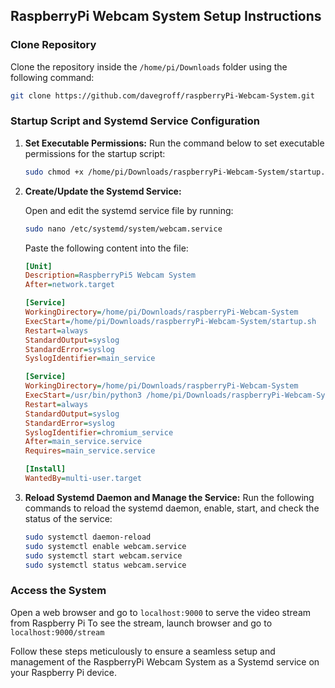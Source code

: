 ## RaspberryPi Webcam System Setup Instructions

### Clone Repository
Clone the repository inside the `/home/pi/Downloads` folder using the following command:
```bash
git clone https://github.com/davegroff/raspberryPi-Webcam-System.git
```

### Startup Script and Systemd Service Configuration

1. **Set Executable Permissions:**
   Run the command below to set executable permissions for the startup script:
   ```bash
   sudo chmod +x /home/pi/Downloads/raspberryPi-Webcam-System/startup.sh
   ```

2. **Create/Update the Systemd Service:**

   Open and edit the systemd service file by running:
   ```bash
   sudo nano /etc/systemd/system/webcam.service
   ```

   Paste the following content into the file:
   ```ini
   [Unit]
   Description=RaspberryPi5 Webcam System
   After=network.target

   [Service]
   WorkingDirectory=/home/pi/Downloads/raspberryPi-Webcam-System
   ExecStart=/home/pi/Downloads/raspberryPi-Webcam-System/startup.sh
   Restart=always
   StandardOutput=syslog
   StandardError=syslog
   SyslogIdentifier=main_service
   
   [Service]
   WorkingDirectory=/home/pi/Downloads/raspberryPi-Webcam-System
   ExecStart=/usr/bin/python3 /home/pi/Downloads/raspberryPi-Webcam-System/another_script.py
   Restart=always
   StandardOutput=syslog
   StandardError=syslog
   SyslogIdentifier=chromium_service
   After=main_service.service
   Requires=main_service.service

   [Install]
   WantedBy=multi-user.target
   ```

3. **Reload Systemd Daemon and Manage the Service:**
   Run the following commands to reload the systemd daemon, enable, start, and check the status of the service:
   ```bash
   sudo systemctl daemon-reload
   sudo systemctl enable webcam.service
   sudo systemctl start webcam.service
   sudo systemctl status webcam.service
   ```

### Access the System
Open a web browser and go to `localhost:9000` to serve the video stream from Raspberry Pi
To see the stream, launch browser and go to `localhost:9000/stream`

Follow these steps meticulously to ensure a seamless setup and management of the RaspberryPi Webcam System as a Systemd service on your Raspberry Pi device.  